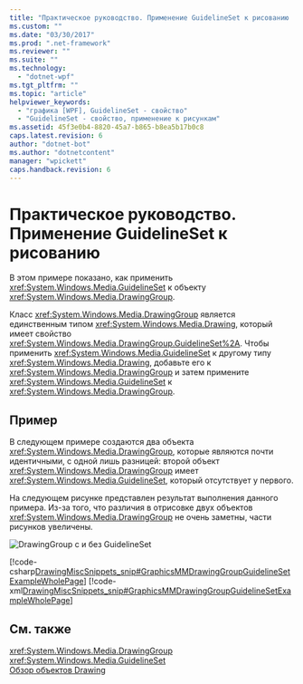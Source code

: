 ```yaml
---
title: "Практическое руководство. Применение GuidelineSet к рисованию | Microsoft Docs"
ms.custom: ""
ms.date: "03/30/2017"
ms.prod: ".net-framework"
ms.reviewer: ""
ms.suite: ""
ms.technology: 
  - "dotnet-wpf"
ms.tgt_pltfrm: ""
ms.topic: "article"
helpviewer_keywords: 
  - "графика [WPF], GuidelineSet - свойство"
  - "GuidelineSet - свойство, применение к рисункам"
ms.assetid: 45f3e0b4-8820-45a7-b865-b8ea5b17b0c8
caps.latest.revision: 6
author: "dotnet-bot"
ms.author: "dotnetcontent"
manager: "wpickett"
caps.handback.revision: 6
---
```

# Практическое руководство. Применение GuidelineSet к рисованию
В этом примере показано, как применить <xref:System.Windows.Media.GuidelineSet> к объекту <xref:System.Windows.Media.DrawingGroup>.  
  
 Класс <xref:System.Windows.Media.DrawingGroup> является единственным типом <xref:System.Windows.Media.Drawing>, который имеет свойство <xref:System.Windows.Media.DrawingGroup.GuidelineSet%2A>.  Чтобы применить <xref:System.Windows.Media.GuidelineSet> к другому типу <xref:System.Windows.Media.Drawing>, добавьте его к <xref:System.Windows.Media.DrawingGroup> и затем примените <xref:System.Windows.Media.GuidelineSet> к <xref:System.Windows.Media.DrawingGroup>.  
  
## Пример  
 В следующем примере создаются два объекта <xref:System.Windows.Media.DrawingGroup>, которые являются почти идентичными, с одной лишь разницей: второй объект <xref:System.Windows.Media.DrawingGroup> имеет <xref:System.Windows.Media.GuidelineSet>, который отсутствует у первого.  
  
 На следующем рисунке представлен результат выполнения данного примера.  Из\-за того, что различия в отрисовке двух объектов <xref:System.Windows.Media.DrawingGroup> не очень заметны, части рисунков увеличены.  
  
 ![DrawingGroup с и без GuidelineSet](../../../../docs/framework/wpf/graphics-multimedia/media/graphicsmm-drawinggroup-guidelineset.png "graphicsmm\_drawinggroup\_guidelineset")  
  
 [!code-csharp[DrawingMiscSnippets_snip#GraphicsMMDrawingGroupGuidelineSetExampleWholePage](../../../../samples/snippets/csharp/VS_Snippets_Wpf/DrawingMiscSnippets_snip/CSharp/DrawingGroupGuidelineSetExample.cs#graphicsmmdrawinggroupguidelinesetexamplewholepage)]
 [!code-xml[DrawingMiscSnippets_snip#GraphicsMMDrawingGroupGuidelineSetExampleWholePage](../../../../samples/snippets/xaml/VS_Snippets_Wpf/DrawingMiscSnippets_snip/XAML/DrawingGroupGuidelineSetExample.xaml#graphicsmmdrawinggroupguidelinesetexamplewholepage)]  
  
## См. также  
 <xref:System.Windows.Media.DrawingGroup>   
 <xref:System.Windows.Media.GuidelineSet>   
 [Обзор объектов Drawing](../../../../docs/framework/wpf/graphics-multimedia/drawing-objects-overview.md)